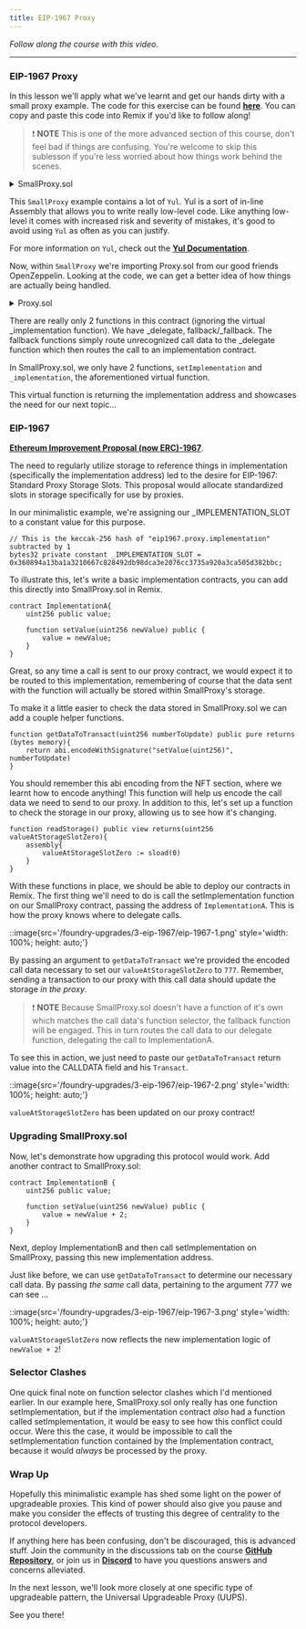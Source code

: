 ```yaml
---
title: EIP-1967 Proxy
---
```


_Follow along the course with this video._

---

### EIP-1967 Proxy

In this lesson we'll apply what we've learnt and get our hands dirty with a small proxy example. The code for this exercise can be found [**here**](https://github.com/Cyfrin/foundry-upgrades-f23/tree/main/src/sublesson). You can copy and paste this code into Remix if you'd like to follow along!

> ❗ **NOTE**
> This is one of the more advanced section of this course, don't feel bad if things are confusing. You're welcome to skip this sublesson if you're less worried about how things work behind the scenes.

<details>
<summary>SmallProxy.sol</summary>

```solidity
// SPDX-License-Identifier: MIT

pragma solidity ^0.8.19;

import "@openzeppelin/contracts/proxy/Proxy.sol";

contract SmallProxy is Proxy {
    // This is the keccak-256 hash of "eip1967.proxy.implementation" subtracted by 1
    bytes32 private constant _IMPLEMENTATION_SLOT = 0x360894a13ba1a3210667c828492db98dca3e2076cc3735a920a3ca505d382bbc;

    function setImplementation(address newImplementation) public {
        assembly {
            sstore(_IMPLEMENTATION_SLOT, newImplementation)
        }
    }

    function _implementation() internal view override returns (address implementationAddress) {
        assembly {
            implementationAddress := sload(_IMPLEMENTATION_SLOT)
        }
    }
```

</details>

This `SmallProxy` example contains a lot of `Yul`. Yul is a sort of in-line Assembly that allows you to write really low-level code. Like anything low-level it comes with increased risk and severity of mistakes, it's good to avoid using `Yul` as often as you can justify.

For more information on `Yul`, check out the [**Yul Documentation**](https://docs.soliditylang.org/en/latest/yul.html).

Now, within `SmallProxy` we're importing Proxy.sol from our good friends OpenZeppelin. Looking at the code, we can get a better idea of how things are actually being handled.

<details>
<summary>Proxy.sol</summary>

```solidity
// SPDX-License-Identifier: MIT
// OpenZeppelin Contracts (last updated v5.0.0) (proxy/Proxy.sol)

pragma solidity ^0.8.20;

/**
 * @dev This abstract contract provides a fallback function that delegates all calls to another contract using the EVM
 * instruction `delegatecall`. We refer to the second contract as the _implementation_ behind the proxy, and it has to
 * be specified by overriding the virtual {_implementation} function.
 *
 * Additionally, delegation to the implementation can be triggered manually through the {_fallback} function, or to a
 * different contract through the {_delegate} function.
 *
 * The success and return data of the delegated call will be returned back to the caller of the proxy.
 */
abstract contract Proxy {
    /**
     * @dev Delegates the current call to `implementation`.
     *
     * This function does not return to its internal call site, it will return directly to the external caller.
     */
    function _delegate(address implementation) internal virtual {
        assembly {
            // Copy msg.data. We take full control of memory in this inline assembly
            // block because it will not return to Solidity code. We overwrite the
            // Solidity scratch pad at memory position 0.
            calldatacopy(0, 0, calldatasize())

            // Call the implementation.
            // out and outsize are 0 because we don't know the size yet.
            let result := delegatecall(gas(), implementation, 0, calldatasize(), 0, 0)

            // Copy the returned data.
            returndatacopy(0, 0, returndatasize())

            switch result
            // delegatecall returns 0 on error.
            case 0 {
                revert(0, returndatasize())
            }
            default {
                return(0, returndatasize())
            }
        }
    }

    /**
     * @dev This is a virtual function that should be overridden so it returns the address to which the fallback
     * function and {_fallback} should delegate.
     */
    function _implementation() internal view virtual returns (address);

    /**
     * @dev Delegates the current call to the address returned by `_implementation()`.
     *
     * This function does not return to its internal call site, it will return directly to the external caller.
     */
    function _fallback() internal virtual {
        _delegate(_implementation());
    }

    /**
     * @dev Fallback function that delegates calls to the address returned by `_implementation()`. Will run if no other
     * function in the contract matches the call data.
     */
    fallback() external payable virtual {
        _fallback();
    }
}
```

</details>

There are really only 2 functions in this contract (ignoring the virtual \_implementation function). We have \_delegate, fallback/\_fallback. The fallback functions simply route unrecognized call data to the \_delegate function which then routes the call to an implementation contract.

In SmallProxy.sol, we only have 2 functions, `setImplementation` and `_implementation`, the aforementioned virtual function.

This virtual function is returning the implementation address and showcases the need for our next topic...

### EIP-1967

[**Ethereum Improvement Proposal (now ERC)-1967**](https://eips.ethereum.org/EIPS/eip-1967).

The need to regularly utilize storage to reference things in implementation (specifically the implementation address) led to the desire for EIP-1967: Standard Proxy Storage Slots. This proposal would allocate standardized slots in storage specifically for use by proxies.

In our minimalistic example, we're assigning our \_IMPLEMENTATION_SLOT to a constant value for this purpose.

```solidity
// This is the keccak-256 hash of "eip1967.proxy.implementation" subtracted by 1
bytes32 private constant _IMPLEMENTATION_SLOT = 0x360894a13ba1a3210667c828492db98dca3e2076cc3735a920a3ca505d382bbc;
```

To illustrate this, let's write a basic implementation contracts, you can add this directly into SmallProxy.sol in Remix.

```solidity
contract ImplementationA{
    uint256 public value;

    function setValue(uint256 newValue) public {
        value = newValue;
    }
}
```

Great, so any time a call is sent to our proxy contract, we would expect it to be routed to this implementation, remembering of course that the data sent with the function will actually be stored within SmallProxy's storage.

To make it a little easier to check the data stored in SmallProxy.sol we can add a couple helper functions.

```solidity
function getDataToTransact(uint256 numberToUpdate) public pure returns (bytes memory){
    return abi.encodeWithSignature("setValue(uint256)", numberToUpdate)
}
```

You should remember this abi encoding from the NFT section, where we learnt how to encode anything! This function will help us encode the call data we need to send to our proxy. In addition to this, let's set up a function to check the storage in our proxy, allowing us to see how it's changing.

```solidity
function readStorage() public view returns(uint256 valueAtStorageSlotZero){
    assembly{
        valueAtStorageSlotZero := sload(0)
    }
}
```

With these functions in place, we should be able to deploy our contracts in Remix. The first thing we'll need to do is call the setImplementation function on our SmallProxy contract, passing the address of `ImplementationA`. This is how the proxy knows where to delegate calls.

::image{src='/foundry-upgrades/3-eip-1967/eip-1967-1.png' style='width: 100%; height: auto;'}

By passing an argument to `getDataToTransact` we're provided the encoded call data necessary to set our `valueAtStorageSlotZero` to `777`. Remember, sending a transaction to our proxy with this call data should update the storage _in the proxy_.

> ❗ **NOTE**
> Because SmallProxy.sol doesn't have a function of it's own which matches the call data's function selector, the fallback function will be engaged. This in turn routes the call data to our delegate function, delegating the call to ImplementationA.

To see this in action, we just need to paste our `getDataToTransact` return value into the CALLDATA field and his `Transact`.

::image{src='/foundry-upgrades/3-eip-1967/eip-1967-2.png' style='width: 100%; height: auto;'}

`valueAtStorageSlotZero` has been updated on our proxy contract!

### Upgrading SmallProxy.sol

Now, let's demonstrate how upgrading this protocol would work. Add another contract to SmallProxy.sol:

```solidity
contract ImplementationB {
    uint256 public value;

    function setValue(uint256 newValue) public {
        value = newValue + 2;
    }
}
```

Next, deploy ImplementationB and then call setImplementation on SmallProxy, passing this new implementation address.

Just like before, we can use `getDataToTransact` to determine our necessary call data. By passing _the same_ call data, pertaining to the argument 777 we can see ...

::image{src='/foundry-upgrades/3-eip-1967/eip-1967-3.png' style='width: 100%; height: auto;'}

`valueAtStorageSlotZero` now reflects the new implementation logic of `newValue + 2`!

### Selector Clashes

One quick final note on function selector clashes which I'd mentioned earlier. In our example here, SmallProxy.sol only really has one function setImplementation, but if the implementation contract _also_ had a function called setImplementation, it would be easy to see how this conflict could occur. Were this the case, it would be impossible to call the setImplementation function contained by the Implementation contract, because it would _always_ be processed by the proxy.

### Wrap Up

Hopefully this minimalistic example has shed some light on the power of upgradeable proxies. This kind of power should also give you pause and make you consider the effects of trusting this degree of centrality to the protocol developers.

If anything here has been confusing, don't be discouraged, this is advanced stuff. Join the community in the discussions tab on the course [**GitHub Repository**](https://github.com/Cyfrin/foundry-full-course-f23/discussions), or join us in [**Discord**](https://discord.gg/cyfrin) to have you questions answers and concerns alleviated.

In the next lesson, we'll look more closely at one specific type of upgradeable pattern, the Universal Upgradeable Proxy (UUPS).

See you there!
